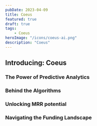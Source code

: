 ```yaml
---
pubDate: 2023-04-09
title: Coeus
featured: true
draft: true
tags:
    - Coeus
heroImage: "/icons/coeus-ai.png"
description: "Coeus"
---
```


## Introducing: Coeus

### The Power of Predictive Analytics

### Behind the Algorithms

### Unlocking MRR potential 

### Navigating the Funding Landscape
